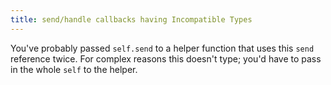 ```yaml
---
title: send/handle callbacks having Incompatible Types
---
```


You've probably passed `self.send` to a helper function that uses this `send` reference twice. For complex reasons this doesn't type; you'd have to pass in the whole `self` to the helper.
